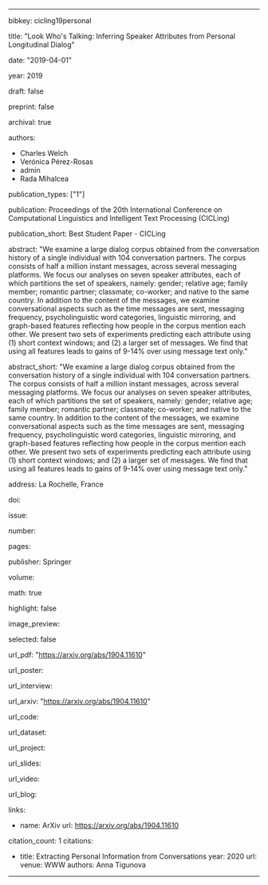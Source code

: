 ---

bibkey: cicling19personal

title: "Look Who's Talking: Inferring Speaker Attributes from Personal Longitudinal Dialog"

date: "2019-04-01"

year: 2019

draft: false

preprint: false

archival: true

authors: 
- Charles Welch
- Ver&oacute;nica P&eacute;rez-Rosas
- admin
- Rada Mihalcea

publication_types: ["1"]

publication: Proceedings of the 20th International Conference on Computational Linguistics and Intelligent Text Processing (CICLing)

publication_short: Best Student Paper - CICLing

abstract: "We examine a large dialog corpus obtained from the conversation history of a single individual with 104 conversation partners. The corpus consists of half a million instant messages, across several messaging platforms. We focus our analyses on seven speaker attributes, each of which partitions the set of speakers, namely: gender; relative age; family member; romantic partner; classmate; co-worker; and native to the same country. In addition to the content of the messages, we examine conversational aspects such as the time messages are sent, messaging frequency, psycholinguistic word categories, linguistic mirroring, and graph-based features reflecting how people in the corpus mention each other. We present two sets of experiments predicting each attribute using (1) short context windows; and (2) a larger set of messages. We find that using all features leads to gains of 9-14% over using message text only."

abstract_short: "We examine a large dialog corpus obtained from the conversation history of a single individual with 104 conversation partners. The corpus consists of half a million instant messages, across several messaging platforms. We focus our analyses on seven speaker attributes, each of which partitions the set of speakers, namely: gender; relative age; family member; romantic partner; classmate; co-worker; and native to the same country. In addition to the content of the messages, we examine conversational aspects such as the time messages are sent, messaging frequency, psycholinguistic word categories, linguistic mirroring, and graph-based features reflecting how people in the corpus mention each other. We present two sets of experiments predicting each attribute using (1) short context windows; and (2) a larger set of messages. We find that using all features leads to gains of 9-14% over using message text only."

address: La Rochelle, France

doi: 

issue: 

number: 

pages: 

publisher: Springer

volume: 

math: true

highlight: false

image_preview: 

selected: false

url_pdf: "https://arxiv.org/abs/1904.11610"

url_poster: 

url_interview: 

url_arxiv: "https://arxiv.org/abs/1904.11610"

url_code: 

url_dataset: 

url_project: 

url_slides: 

url_video: 

url_blog: 

links: 
- name: ArXiv
  url: https://arxiv.org/abs/1904.11610

citation_count: 1
citations:
- title: Extracting Personal Information from Conversations
  year: 2020
  url: 
  venue: WWW
  authors: Anna Tigunova


---